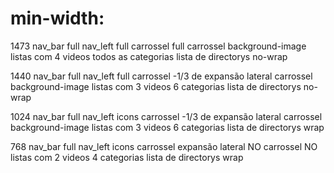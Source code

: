 # min-width:

1473
nav_bar full
nav_left full
carrossel full
carrossel background-image
listas com 4 videos
todos as categorias
lista de directorys no-wrap

1440
nav_bar full
nav_left full
carrossel -1/3 de expansão lateral
carrossel background-image
listas com 3 videos
6 categorias
lista de directorys no-wrap

1024
nav_bar full
nav_left icons
carrossel -1/3 de expansão lateral
carrossel background-image
listas com 3 videos
6 categorias
lista de directorys wrap

768
nav_bar full
nav_left icons
carrossel expansão lateral NO
carrossel NO
listas com 2 videos
4 categorias
lista de directorys wrap